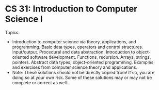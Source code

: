 # CS 31: Introduction to Computer Science I
Topics: 
- Introduction to computer science via theory, applications, and programming. Basic data types, operators and control structures. Input/output. Procedural and data abstraction. Introduction to object-oriented software development. Functions, recursion. Arrays, strings, pointers. Abstract data types, object-oriented programming. Examples and exercises from computer science theory and applications.
- Note: These solutions should not be directly copied from! If so, you are doing so at your own risk. Some of these solutions may or may not be complete or correct as well.
